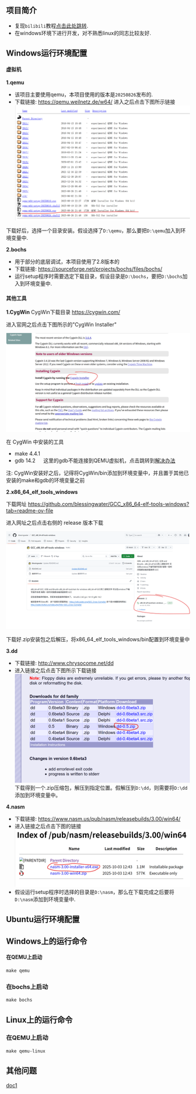 ## 项目简介
* 复现`bilibili`教程[点击此处跳转](https://www.bilibili.com/video/BV1Xdpze7E7b?spm_id_from=333.788.videopod.sections&vd_source=0297a102b9c9dd5de04074dc53d40c26).
* 在windows环境下进行开发，对不熟悉linux的同志比较友好.

## Windows运行环境配置
#### 虚拟机
**1.qemu**
* 该项目主要使用qemu，本项目使用的版本是`20250826`发布的.
* 下载链接: https://qemu.weilnetz.de/w64/
进入之后点击下图所示链接
![alt text](docpic/image.png)

下载好后，选择一个目录安装。假设选择了`D:\qemu`，那么要把`D:\qemu`加入到环境变量中.

**2.bochs**
* 用于部分的底层调试，本项目使用了2.8版本的
* 下载链接: https://sourceforge.net/projects/bochs/files/bochs/
* 运行setup程序时需要选定下载目录，假设目录是`D:\bochs`，要把`D:\bochs`加入到环境变量中.

#### 其他工具
**1.CygWin**
CygWin下载目录 https://cygwin.com/

进入官网之后点击下图所示的"CygWin Installer"

![alt text](./docpic/image4.png)

在 CygWin 中安装的工具
* make 4.4.1
* gdb 14.2  &emsp; 这里的gdb不能连接到QEMU虚拟机，点击跳转到[解决办法](./doc/doc1.md)

注: CygWin安装好之后，记得将CygWin/bin添加到环境变量中，并且置于其他已安装的make和gdb的环境变量之前

**2.x86_64_elf_tools_windows**

下载网址 https://github.com/blessingwater/GCC_x86_64-elf-tools-windows?tab=readme-ov-file

进入网址之后点击右侧的 release 版本下载

![alt text](./docpic/image6.png)

下载好.zip安装包之后解压，将x86_64_elf_tools_windows/bin配置到环境变量中

**3.dd**
* 下载链接: http://www.chrysocome.net/dd
* 进入链接之后点击下图所示下载链接
![alt text](docpic/image3.png)
下载得到一个.zip压缩包，解压到指定位置。假解压到`D:\dd`，则需要将`D:\dd`添加到环境变量中。

**4.nasm**
* 下载链接: https://www.nasm.us/pub/nasm/releasebuilds/3.00/win64/
* 进入链接之后点击下图的链接
![alt text](./docpic/image5.png)
* 假设运行setup程序时选择的目录是`D:\nasm`，那么在下载完成之后要将`D:\nasm`添加到环境变量中.

## Ubuntu运行环境配置

## Windows上的运行命令

#### 在QEMU上启动

```makefile
make qemu
```

### 在bochs上启动

```makefile
make bochs
```

## Linux上的运行命令

### 在QEMU上启动

```makefile
make qemu-linux
```

## 其他问题

[doc1](./doc/doc1.md)